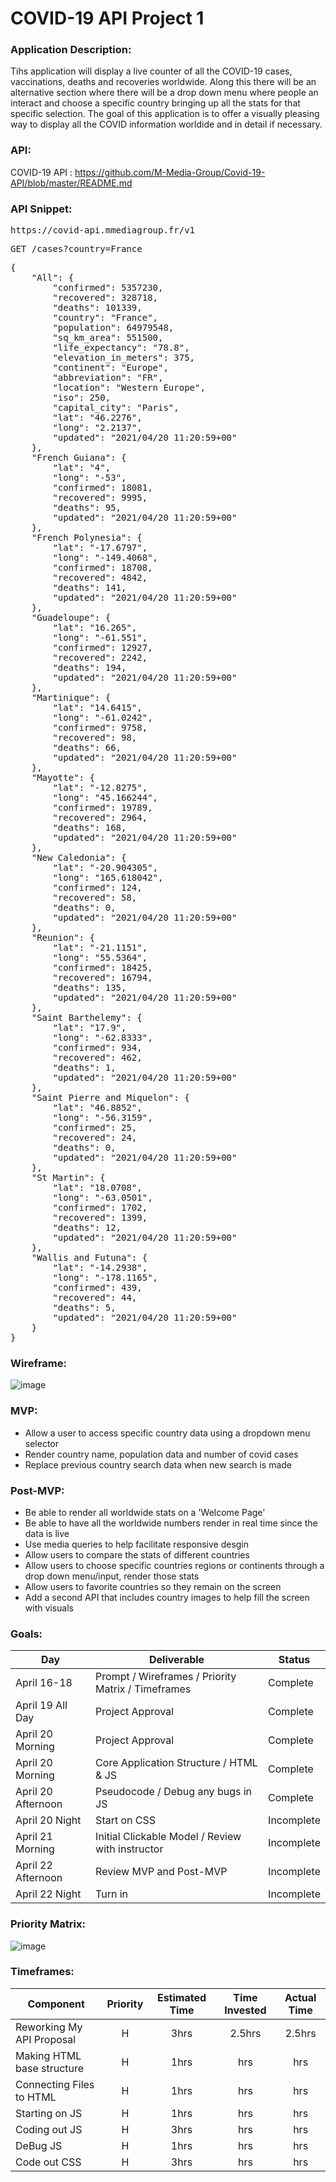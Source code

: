 # COVID-19 API Project 1

### **Application Description:**

Tihs application will display a live counter of all the COVID-19 cases, vaccinations, deaths and recoveries worldwide. Along this there will be an alternative section where there will be a drop down menu where people an interact and choose a specific country bringing up all the stats for that specific selection. The goal of this application is to offer a visually pleasing way to display all the COVID information worldide and in detail if necessary.

### **API:**

COVID-19 API : https://github.com/M-Media-Group/Covid-19-API/blob/master/README.md

### **API Snippet:**

<pre>https://covid-api.mmediagroup.fr/v1</pre>

<pre>GET /cases?country</span>=<span class="hljs-string">France</pre>

<pre>{
    "All": {
        "confirmed": 5357230,
        "recovered": 328718,
        "deaths": 101339,
        "country": "France",
        "population": 64979548,
        "sq_km_area": 551500,
        "life_expectancy": "78.8",
        "elevation_in_meters": 375,
        "continent": "Europe",
        "abbreviation": "FR",
        "location": "Western Europe",
        "iso": 250,
        "capital_city": "Paris",
        "lat": "46.2276",
        "long": "2.2137",
        "updated": "2021/04/20 11:20:59+00"
    },
    "French Guiana": {
        "lat": "4",
        "long": "-53",
        "confirmed": 18081,
        "recovered": 9995,
        "deaths": 95,
        "updated": "2021/04/20 11:20:59+00"
    },
    "French Polynesia": {
        "lat": "-17.6797",
        "long": "-149.4068",
        "confirmed": 18708,
        "recovered": 4842,
        "deaths": 141,
        "updated": "2021/04/20 11:20:59+00"
    },
    "Guadeloupe": {
        "lat": "16.265",
        "long": "-61.551",
        "confirmed": 12927,
        "recovered": 2242,
        "deaths": 194,
        "updated": "2021/04/20 11:20:59+00"
    },
    "Martinique": {
        "lat": "14.6415",
        "long": "-61.0242",
        "confirmed": 9758,
        "recovered": 98,
        "deaths": 66,
        "updated": "2021/04/20 11:20:59+00"
    },
    "Mayotte": {
        "lat": "-12.8275",
        "long": "45.166244",
        "confirmed": 19789,
        "recovered": 2964,
        "deaths": 168,
        "updated": "2021/04/20 11:20:59+00"
    },
    "New Caledonia": {
        "lat": "-20.904305",
        "long": "165.618042",
        "confirmed": 124,
        "recovered": 58,
        "deaths": 0,
        "updated": "2021/04/20 11:20:59+00"
    },
    "Reunion": {
        "lat": "-21.1151",
        "long": "55.5364",
        "confirmed": 18425,
        "recovered": 16794,
        "deaths": 135,
        "updated": "2021/04/20 11:20:59+00"
    },
    "Saint Barthelemy": {
        "lat": "17.9",
        "long": "-62.8333",
        "confirmed": 934,
        "recovered": 462,
        "deaths": 1,
        "updated": "2021/04/20 11:20:59+00"
    },
    "Saint Pierre and Miquelon": {
        "lat": "46.8852",
        "long": "-56.3159",
        "confirmed": 25,
        "recovered": 24,
        "deaths": 0,
        "updated": "2021/04/20 11:20:59+00"
    },
    "St Martin": {
        "lat": "18.0708",
        "long": "-63.0501",
        "confirmed": 1702,
        "recovered": 1399,
        "deaths": 12,
        "updated": "2021/04/20 11:20:59+00"
    },
    "Wallis and Futuna": {
        "lat": "-14.2938",
        "long": "-178.1165",
        "confirmed": 439,
        "recovered": 44,
        "deaths": 5,
        "updated": "2021/04/20 11:20:59+00"
    }
}</pre>

### **Wireframe:**

![image](https://user-images.githubusercontent.com/82814499/115401072-fc5d6b80-a1b7-11eb-83e3-b4a17501bb06.png)

### **MVP:**

- Allow a user to access specific country data using a dropdown menu selector
- Render country name, population data and number of covid cases
- Replace previous country search data when new search is made

### **Post-MVP:**

- Be able to render all worldwide stats on a 'Welcome Page'
- Be able to have all the worldwide numbers render in real time since the data is live
- Use media queries to help facilitate responsive desgin
- Allow users to compare the stats of different countries
- Allow users to choose specific countries regions or continents through a drop down menu/input, render those stats
- Allow users to favorite countries so they remain on the screen
- Add a second API that includes country images to help fill the screen with visuals

### **Goals:**

|  Day | Deliverable | Status
|---|---| ---|
|April 16-18| Prompt / Wireframes / Priority Matrix / Timeframes | Complete
|April 19 All Day| Project Approval | Complete
|April 20 Morning| Project Approval | Complete
|April 20 Morning| Core Application Structure / HTML & JS| Complete
|April 20 Afternoon| Pseudocode / Debug any bugs in JS | Complete
|April 20 Night| Start on CSS | Incomplete
|April 21 Morning| Initial Clickable Model / Review with instructor  | Incomplete
|April 22 Afternoon| Review MVP and Post-MVP| Incomplete
|April 22 Night| Turn in | Incomplete

### **Priority Matrix:**

![image](https://user-images.githubusercontent.com/82814499/115259627-0d4aa600-a100-11eb-956d-08c0cda78fc9.png)

### **Timeframes:**

| Component | Priority | Estimated Time | Time Invested | Actual Time |
| --- | :---: |  :---: | :---: | :---: |
| Reworking My API Proposal | H | 3hrs| 2.5hrs | 2.5hrs |
| Making HTML base structure | H | 1hrs| hrs | hrs |
| Connecting Files to HTML| H | 1hrs| hrs | hrs |
| Starting on JS | H | 1hrs| hrs | hrs |
| Coding out JS| H | 3hrs| hrs | hrs |
| DeBug JS | H | 1hrs| hrs | hrs |
| Code out CSS | H | 3hrs| hrs | hrs |

